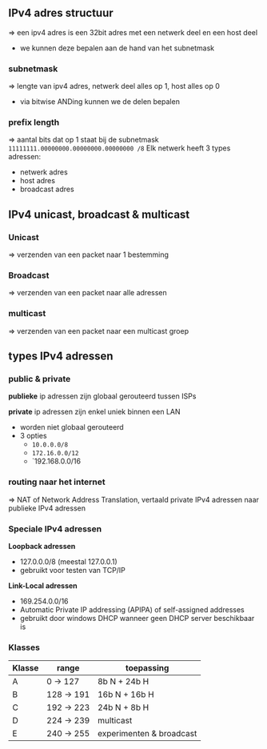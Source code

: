 ## IPv4 adres structuur
=> een ipv4 adres is een 32bit adres met een netwerk deel en een host deel
- we kunnen deze bepalen aan de hand van het subnetmask
### subnetmask
=> lengte van ipv4 adres, netwerk deel alles op 1, host alles op 0
- via bitwise ANDing kunnen we de delen bepalen
### prefix length
=> aantal bits dat op 1 staat bij de subnetmask
`11111111.00000000.00000000.00000000 /8`
Elk netwerk heeft 3 types adressen:
- netwerk adres
- host adres
- broadcast adres

## IPv4 unicast, broadcast & multicast
### Unicast
=> verzenden van een packet naar 1 bestemming
### Broadcast
=> verzenden van een packet naar alle adressen
### multicast
=> verzenden van een packet naar een multicast groep

## types IPv4 adressen
### public & private
__publieke__ ip adressen zijn globaal gerouteerd tussen ISPs

__private__ ip adressen zijn enkel uniek binnen een LAN
- worden niet globaal gerouteerd
- 3 opties
	- `10.0.0.0/8`
	- `172.16.0.0/12`
	- `192.168.0.0/16

### routing naar het internet
=> NAT of Network Address Translation, vertaald private IPv4 adressen naar publieke IPv4 adressen
### Speciale IPv4 adressen
__Loopback adressen__
- 127.0.0.0/8 (meestal 127.0.0.1)
- gebruikt voor testen van TCP/IP

__Link-Local adressen__
- 169.254.0.0/16
- Automatic Private IP addressing (APIPA) of self-assigned addresses
- gebruikt door windows DHCP wanneer geen DHCP server beschikbaar is

### Klasses

| Klasse | range      | toepassing               |
| ------ | ---------- | ------------------------ |
| A      | 0 -> 127   | 8b N + 24b H             |
| B      | 128 -> 191 | 16b N + 16b H            |
| C      | 192 -> 223 | 24b N + 8b H             |
| D      | 224 -> 239 | multicast                |
| E      | 240 -> 255 | experimenten & broadcast |

